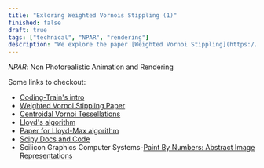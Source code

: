 ```yaml
---
title: "Exloring Weighted Vornois Stippling (1)"
finished: false 
draft: true
tags: ["technical", "NPAR", "rendering"]
description: "We explore the paper [Weighted Vornoi Stippling](https://www.cs.ubc.ca/labs/imager/tr/2002/secord2002b/secord.2002b.pdf), recursively"
---
```


*NPAR*: Non Photorealistic Animation and Rendering

Some links to checkout: 
- [Coding-Train's intro](https://www.youtube.com/watch?v=Bxdt6T_1qgc&t=169s) 
- [Weighted Vornoi Stippling Paper](https://www.cs.ubc.ca/labs/imager/tr/2002/secord2002b/secord.2002b.pdf) 
- [Centroidal Vornoi Tessellations](https://people.sc.fsu.edu/~jburkardt/classes/urop_2016/du_faber_gunzburger.pdf) 
- [Lloyd's algorithm](https://en.wikipedia.org/wiki/Lloyd%27s_algorithm) 
- [Paper for Lloyd-Max algorithm](https://web.stanford.edu/class/ee398a/handouts/papers/Max%20-%20Quantizing%20for%20Min%20Distortion.pdf) 
- [Scipy Docs and Code](https://docs.scipy.org/doc/scipy/reference/generated/scipy.spatial.Voronoi.html)
- Scilicon Graphics Computer Systems-[Paint By Numbers: Abstract Image Representations](https://graphics.stanford.edu/courses/cs248-05/haeberli-paint-by-numbers-sig90.pdf)
